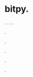 # bitpy.
.
.
.
.












.






















































.
























.



























.

















































































.






























